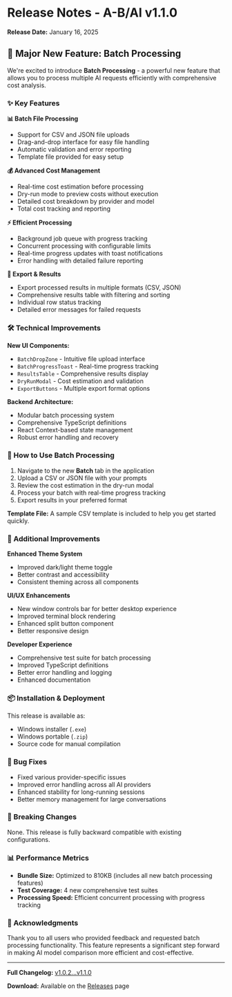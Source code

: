 # Release Notes - A-B/AI v1.1.0

**Release Date:** January 16, 2025

## 🚀 Major New Feature: Batch Processing

We're excited to introduce **Batch Processing** - a powerful new feature that allows you to process multiple AI requests efficiently with comprehensive cost analysis.

### ✨ Key Features

**📊 Batch File Processing**

- Support for CSV and JSON file uploads
- Drag-and-drop interface for easy file handling
- Automatic validation and error reporting
- Template file provided for easy setup

**💰 Advanced Cost Management**

- Real-time cost estimation before processing
- Dry-run mode to preview costs without execution
- Detailed cost breakdown by provider and model
- Total cost tracking and reporting

**⚡ Efficient Processing**

- Background job queue with progress tracking
- Concurrent processing with configurable limits
- Real-time progress updates with toast notifications
- Error handling with detailed failure reporting

**📁 Export & Results**

- Export processed results in multiple formats (CSV, JSON)
- Comprehensive results table with filtering and sorting
- Individual row status tracking
- Detailed error messages for failed requests

### 🛠️ Technical Improvements

**New UI Components:**

- `BatchDropZone` - Intuitive file upload interface
- `BatchProgressToast` - Real-time progress tracking
- `ResultsTable` - Comprehensive results display
- `DryRunModal` - Cost estimation and validation
- `ExportButtons` - Multiple export format options

**Backend Architecture:**

- Modular batch processing system
- Comprehensive TypeScript definitions
- React Context-based state management
- Robust error handling and recovery

### 📍 How to Use Batch Processing

1. Navigate to the new **Batch** tab in the application
2. Upload a CSV or JSON file with your prompts
3. Review the cost estimation in the dry-run modal
4. Process your batch with real-time progress tracking
5. Export results in your preferred format

**Template File:** A sample CSV template is included to help you get started quickly.

### 🔧 Additional Improvements

**Enhanced Theme System**

- Improved dark/light theme toggle
- Better contrast and accessibility
- Consistent theming across all components

**UI/UX Enhancements**

- New window controls bar for better desktop experience
- Improved terminal block rendering
- Enhanced split button component
- Better responsive design

**Developer Experience**

- Comprehensive test suite for batch processing
- Improved TypeScript definitions
- Better error handling and logging
- Enhanced documentation

### 📦 Installation & Deployment

This release is available as:

- Windows installer (`.exe`)
- Windows portable (`.zip`)
- Source code for manual compilation

### 🐛 Bug Fixes

- Fixed various provider-specific issues
- Improved error handling across all AI providers
- Enhanced stability for long-running sessions
- Better memory management for large conversations

### 🔄 Breaking Changes

None. This release is fully backward compatible with existing configurations.

### 📊 Performance Metrics

- **Bundle Size:** Optimized to 810KB (includes all new batch processing features)
- **Test Coverage:** 4 new comprehensive test suites
- **Processing Speed:** Efficient concurrent processing with progress tracking

### 🙏 Acknowledgments

Thank you to all users who provided feedback and requested batch processing functionality. This feature represents a significant step forward in making AI model comparison more efficient and cost-effective.

---

**Full Changelog:** [v1.0.2...v1.1.0](https://github.com/skylordafk/A-B-AI/compare/v1.0.2...v1.1.0)

**Download:** Available on the [Releases](https://github.com/skylordafk/A-B-AI/releases) page
